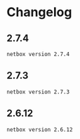 # Changelog

## 2.7.4
	netbox version 2.7.4

## 2.7.3
	netbox version 2.7.3

## 2.6.12
	netbox version 2.6.12
